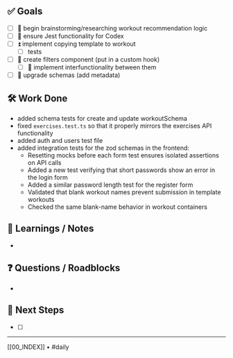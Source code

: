 ## ✅ Goals
- [ ] 🔺 begin brainstorming/researching workout recommendation logic
- [ ] 🔺 ensure Jest functionality for Codex
- [ ] ⏫ implement copying template to workout
	- [ ] tests
- [ ] 🔽  create filters component (put in a custom hook)
	- [ ] 🔽 implement interfunctionality between them
- [ ] 🔽 upgrade schemas (add metadata)

## 🛠️ Work Done
- added schema tests for create and update workoutSchema 
- fixed `exercises.test.ts` so that it properly mirrors the exercises API functionality
- added auth and users test file
- added integration tests for the zod schemas in the frontend:
	- Resetting mocks before each form test ensures isolated assertions on API calls
	- Added a new test verifying that short passwords show an error in the login form
	- Added a similar password length test for the register form
	- Validated that blank workout names prevent submission in template workouts
	- Checked the same blank-name behavior in workout containers

## 🧠 Learnings / Notes
- 

## ❓ Questions / Roadblocks
- 

## 🔁 Next Steps
- [ ] 

---
[[00_INDEX]] • #daily
